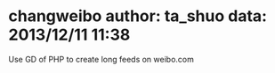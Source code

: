changweibo
author:  ta_shuo
data:    2013/12/11  11:38
==========

Use GD of PHP to create long feeds on weibo.com
